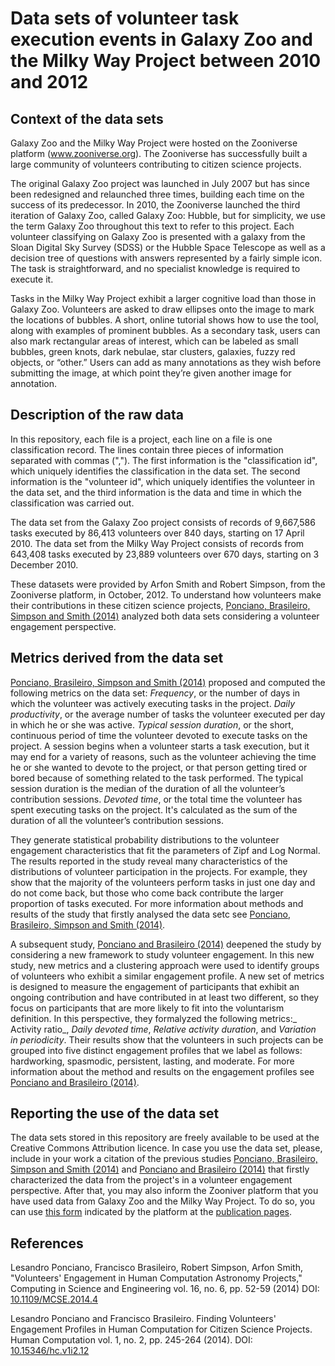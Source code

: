 # Data sets of volunteer task execution events in Galaxy Zoo and the Milky Way Project between 2010 and 2012

## Context of the data sets

Galaxy Zoo and the Milky Way Project were hosted on the Zooniverse platform (www.zooniverse.org). The Zooniverse has successfully built a large community of volunteers contributing to citizen science projects. 

The original Galaxy Zoo project was launched in July 2007 but has since been redesigned and relaunched three times, building each time on the success of its predecessor. In 2010, the Zooniverse launched the third iteration of Galaxy Zoo, called Galaxy Zoo: Hubble, but for simplicity, we use the term Galaxy Zoo throughout this text to refer to this project. Each volunteer classifying on Galaxy Zoo is presented with a galaxy from the Sloan Digital Sky Survey (SDSS) or the Hubble Space Telescope as well as a decision tree of questions with answers represented by a fairly simple icon. The task is straightforward, and no specialist knowledge is required to execute it. 

Tasks in the Milky Way Project exhibit a larger cognitive load than those in Galaxy Zoo. Volunteers are asked to draw ellipses onto the image to mark the locations of bubbles. A short, online tutorial shows how to use the tool, along with examples of prominent bubbles. As a secondary task, users can also mark rectangular areas of interest, which can be labeled as small bubbles, green knots, dark nebulae, star clusters, galaxies, fuzzy red objects, or “other.” Users can add as many annotations as they wish before submitting the image, at which point they’re given another image for annotation.


## Description of the raw data

In this repository, each file is a project, each line on a file is one classification record. The lines contain three pieces of information separated with commas (","). The first information is the "classification id", which uniquely identifies the classification in the data set. The second information is the "volunteer id", which uniquely identifies the volunteer in the data set, and the third information is the data and time in which the classification was carried out.

The data set from the Galaxy Zoo project consists of records of 9,667,586 tasks executed by 86,413 volunteers over 840 days, starting on 17 April 2010. The data set from the Milky Way Project consists of records from 643,408 tasks executed by 23,889 volunteers over 670 days, starting on 3 December 2010. 

These datasets were provided by Arfon Smith and Robert Simpson, from the Zooniverse platform, in October, 2012. To understand how volunteers make their contributions in these citizen science projects, [Ponciano, Brasileiro, Simpson and Smith (2014)](https://doi.org/10.1109/MCSE.2014.4) analyzed both data sets considering a volunteer engagement perspective. 


## Metrics derived from the data set

[Ponciano, Brasileiro, Simpson and Smith (2014)](https://doi.org/10.1109/MCSE.2014.4) proposed and computed the following metrics on the data set: _Frequency_, or the number of days in which the volunteer was actively executing tasks in the project. _Daily productivity_, or the average number of tasks the volunteer executed per day in which he or she was active. _Typical session duration_, or the short, continuous period of time the volunteer devoted to execute tasks on the project. A session begins when a volunteer starts a task execution, but it may end for a variety of reasons, such as the volunteer achieving the time he or she wanted to devote to the project, or that person getting tired or bored because of something related to the task performed. The typical session duration is the median of the duration of all the volunteer’s contribution sessions. _Devoted time_, or the total time the volunteer has spent executing tasks on the project. It's calculated as the sum of the duration of all the volunteer’s contribution sessions.

They generate statistical probability distributions to the volunteer engagement characteristics that fit the parameters of  Zipf and Log Normal. The results reported in the study reveal many characteristics of the distributions of volunteer participation in the projects. For example, they show that the majority of the volunteers perform tasks in just one day and do not come back, but those who come back contribute the larger proportion of tasks executed. For more information about methods and results of the study that firstly analysed the data setc see [Ponciano, Brasileiro, Simpson and Smith (2014)](https://doi.org/10.1109/MCSE.2014.4).

A subsequent study, [Ponciano and Brasileiro (2014)](https://doi.org/10.15346/hc.v1i2.12) deepened the study by considering a new framework to study volunteer engagement. In this new study, new metrics and a clustering approach were used to identify groups of volunteers who exhibit a similar engagement profile. A new set of metrics is designed to measure the engagement of participants that exhibit an ongoing contribution and have contributed in at least two different, so they focus on participants that are more likely to fit into the voluntarism definition. In this perspective, they formalyzed the following metrics:_ Activity ratio_, _Daily devoted time_, _Relative activity duration_, and _Variation in periodicity_. Their results show that the volunteers in such projects can be grouped into five distinct engagement profiles that we label as follows: hardworking, spasmodic, persistent, lasting, and moderate. For more information about the method and results on the engagement profiles see [Ponciano and Brasileiro (2014)](https://doi.org/10.15346/hc.v1i2.12).

## Reporting the use of the data set

The data sets stored in this repository are freely available to be used at the Creative Commons Attribution licence. In case you use the data set, please, include in your work a citation of the previous studies [Ponciano, Brasileiro, Simpson and Smith (2014)](https://doi.org/10.1109/MCSE.2014.4) and [Ponciano and Brasileiro (2014)](https://doi.org/10.15346/hc.v1i2.12) that firstly characterized the data from the project's in a volunteer engagement perspective. After that, you may also inform the Zooniver platform that you have used data from Galaxy Zoo and the Milky Way Project. To do so, you can use [this form](https://docs.google.com/forms/d/e/1FAIpQLSdbAKVT2tGs1WfBqWNrMekFE5lL4ZuMnWlwJuCuNM33QO2ZYg/viewform) indicated by the platform at the [publication pages](https://www.zooniverse.org/about/publications).


## References

Lesandro Ponciano, Francisco Brasileiro, Robert Simpson, Arfon Smith, "Volunteers' Engagement in Human Computation Astronomy Projects," Computing in Science and Engineering  vol. 16, no. 6, pp. 52-59 (2014) DOI: [10.1109/MCSE.2014.4](https://doi.org/10.1109/MCSE.2014.4)

Lesandro Ponciano and Francisco Brasileiro. Finding Volunteers' Engagement Profiles in Human Computation for Citizen Science Projects. Human Computation  vol. 1, no. 2, pp. 245-264  (2014). DOI: [10.15346/hc.v1i2.12](https://doi.org/10.15346/hc.v1i2.12)
